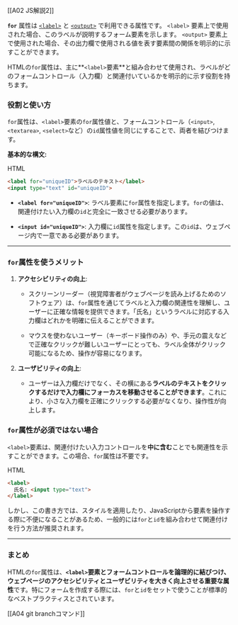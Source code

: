 [[A02 JS解説2]]

**`for`** 属性は [`<label>`](https://developer.mozilla.org/ja/docs/Web/HTML/Reference/Elements/label) と [`<output>`](https://developer.mozilla.org/ja/docs/Web/HTML/Reference/Elements/output) で利用できる属性です。 `<label>` 要素上で使用された場合、このラベルが説明するフォーム要素を示します。 `<output>` 要素上で使用された場合、その出力欄で使用される値を表す要素間の関係を明示的に示すことができます。

HTMLの`for`属性は、主に**`<label>`要素**と組み合わせて使用され、ラベルがどのフォームコントロール（入力欄）と関連付いているかを明示的に示す役割を持ちます。

### 役割と使い方

`for`属性は、`<label>`要素の`for`属性値と、フォームコントロール（`<input>`, `<textarea>`, `<select>`など）の`id`属性値を同じにすることで、両者を結びつけます。

**基本的な構文:**

HTML

```html
<label for="uniqueID">ラベルのテキスト</label>
<input type="text" id="uniqueID">
```

- **`<label for="uniqueID">`**: ラベル要素に`for`属性を指定します。`for`の値は、関連付けたい入力欄の`id`と完全に一致させる必要があります。
    
- **`<input id="uniqueID">`**: 入力欄に`id`属性を指定します。この`id`は、ウェブページ内で一意である必要があります。
    

---

### `for`属性を使うメリット

1. **アクセシビリティの向上**:
    
    - スクリーンリーダー（視覚障害者がウェブページを読み上げるためのソフトウェア）は、`for`属性を通じてラベルと入力欄の関連性を理解し、ユーザーに正確な情報を提供できます。「氏名」というラベルに対応する入力欄はどれかを明確に伝えることができます。
        
    - マウスを使わないユーザー（キーボード操作のみ）や、手元の震えなどで正確なクリックが難しいユーザーにとっても、ラベル全体がクリック可能になるため、操作が容易になります。
        
2. **ユーザビリティの向上**:
    
    - ユーザーは入力欄だけでなく、その横にある**ラベルのテキストをクリックするだけで入力欄にフォーカスを移動させることができます**。これにより、小さな入力欄を正確にクリックする必要がなくなり、操作性が向上します。
        

### `for`属性が必須ではない場合

`<label>`要素は、関連付けたい入力コントロールを**中に含む**ことでも関連性を示すことができます。この場合、`for`属性は不要です。

HTML

```html
<label>
  氏名: <input type="text">
</label>
```

しかし、この書き方では、スタイルを適用したり、JavaScriptから要素を操作する際に不便になることがあるため、一般的には`for`と`id`を組み合わせて関連付けを行う方法が推奨されます。

---

### まとめ

HTMLの`for`属性は、**`<label>`要素とフォームコントロールを論理的に結びつけ、ウェブページのアクセシビリティとユーザビリティを大きく向上させる重要な属性**です。特にフォームを作成する際には、`for`と`id`をセットで使うことが標準的なベストプラクティスとされています。

[[A04 git branchコマンド]]
